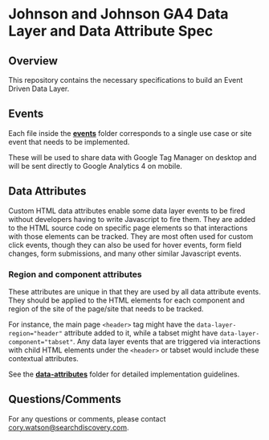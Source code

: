 # Johnson and Johnson GA4 Data Layer and Data Attribute Spec

## Overview
This repository contains the necessary specifications to build an Event Driven Data Layer.

## Events
Each file inside the **[events](events)** folder corresponds to a single use case or site event that needs to be implemented.

These will be used to share data with Google Tag Manager on desktop and will be sent directly to Google Analytics 4 on mobile.

## Data Attributes
Custom HTML data attributes enable some data layer events to be fired without developers having to write Javascript to fire them. They are added to the HTML source code on specific page elements so that interactions with those elements can be tracked. They are most often used for custom click events, though they can also be used for hover events, form field changes, form submissions, and many other similar Javascript events.

### Region and component attributes
These attributes are unique in that they are used by all data attribute events. They should be applied to the HTML elements for each component and region of the site of the page/site that needs to be tracked. 

For instance, the main page `<header>` tag might have the `data-layer-region="header"` attribute added to it, while a tabset might have `data-layer-component="tabset"`. Any data layer events that are triggered via interactions with child HTML elements under the `<header>` or tabset would include these contextual attributes. 

See the **[data-attributes](data-attributes)** folder for detailed implementation guidelines.

## Questions/Comments
For any questions or comments, please contact cory.watson@searchdiscovery.com.